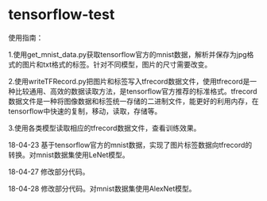 ﻿# tensorflow-test
使用指南：

1.使用get_mnist_data.py获取tensorflow官方的mnist数据，解析并保存为jpg格式的图片和txt格式的标签。针对不同模型，图片的尺寸需要改变。

2.使用writeTFRecord.py把图片和标签写入tfrecord数据文件，使用tfrecord是一种比较通用、高效的数据读取方法，是tensorflow官方推荐的标准格式。tfrecord数据文件是一种将图像数据和标签统一存储的二进制文件，能更好的利用内存，在tensorflow中快速的复制，移动，读取，存储等。

3.使用各类模型读取相应的tfrecord数据文件，查看训练效果。
 
18-04-23
基于tensorflow官方的mnist数据，实现了图片标签数据向tfrecord的转换。对mnist数据集使用LeNet模型。

18-04-27
修改部分代码。

18-04-28
修改部分代码。对mnist数据集使用AlexNet模型。


